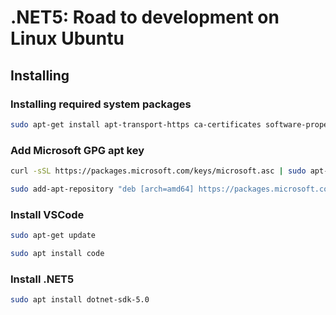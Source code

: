 # .NET5: Road to development on Linux Ubuntu

## Installing

### Installing required system packages

```bash
sudo apt-get install apt-transport-https ca-certificates software-properties-common curl
```

### Add Microsoft GPG apt key

```bash
curl -sSL https://packages.microsoft.com/keys/microsoft.asc | sudo apt-key add -
```

```bash
sudo add-apt-repository "deb [arch=amd64] https://packages.microsoft.com/repos/vscode stable main"
```

### Install VSCode

```bash
sudo apt-get update
```

```bash
sudo apt install code
```

### Install .NET5

```bash
sudo apt install dotnet-sdk-5.0
```